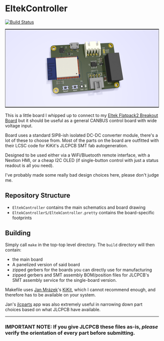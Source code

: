 # EltekController
[![Build Status](https://travis-ci.com/neg2led/esp32-cantroller.svg?branch=master)](https://travis-ci.com/neg2led/esp32-cantroller)

![KiCad raytraced board render](EltekController/EltekController2.png)

This is a little board I whipped up to connect to my [Eltek Flatpack2 Breakout Board](https://github.com/neg2led/EltekFlatpack2) but it should be useful as a general CANBUS control board with wide voltage input.

Board uses a standard SIP8-ish isolated DC-DC converter module, there's a lot of these to choose from. Most of the parts on the board are outfitted with their LCSC code for KiKit's JLCPCB SMT fab autogeneration.

Designed to be used either via a WiFi/Bluetooth remote interface, with a Nextion HMI, or a cheap I2C OLED (if single-button control with just a status readout is all you need).

I've probably made some really bad design choices here, please don't judge me.

## Repository Structure
- `EltekController` contains the main schematics and board drawing
- `EltekControllerS/EltekController.pretty` contains the board-specific footprints

## Building
Simply call `make` in the top-top level directory. The `build` directory will then contain:

- the main board
- A panelized version of said board
- zipped gerbers for the boards you can directly use for manufacturing
- zipped gerbers and SMT assembly BOM/position files for JLCPCB's SMT assembly service for the single-board version.

Makefile uses [Jan Mrázek](https://github.com/yaqwsx)'s [KiKit](https://github.com/yaqwsx/KiKit), which I cannot recommend enough, and therefore has to be available on your system.

Jan's [jlcparts](https://yaqwsx.github.io/jlcparts/) app was also extremely useful in narrowing down part choices based on what JLCPCB have available.

-----
### **IMPORTANT NOTE:** If you give JLCPCB these files as-is, *please* verify the orientation of every part before submitting.

